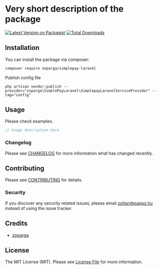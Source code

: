# Very short description of the package

[![Latest Version on Packagist](https://img.shields.io/packagist/v/zoparga/simplepay-laravel.svg?style=flat-square)](https://packagist.org/packages/zoparga/simplepay-laravel)
[![Total Downloads](https://img.shields.io/packagist/dt/zoparga/simplepay-laravel.svg?style=flat-square)](https://packagist.org/packages/zoparga/simplepay-laravel)

## Installation

You can install the package via composer:

```bash
composer require zoparga/simplepay-laravel
```
Publish config file

```php artisan vendor:publish --provider="zoparga\SimplePayLaravel\SimplepayLaravelServiceProvider" --tag="config"```

## Usage

Please check examples.

```php
// Usage description here
```

### Changelog

Please see [CHANGELOG](CHANGELOG.md) for more information what has changed recently.

## Contributing

Please see [CONTRIBUTING](CONTRIBUTING.md) for details.

### Security

If you discover any security related issues, please email zoltan@pappz.hu instead of using the issue tracker.

## Credits

-   [zoparga](https://github.com/zoparga)

## License

The MIT License (MIT). Please see [License File](LICENSE.md) for more information.
